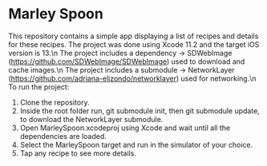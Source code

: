 # Marley Spoon

This repository contains a simple app displaying a list of recipes and details for these recipes.
The project was done using Xcode 11.2 and the target iOS version is 13.\n
The project includes a dependency -> SDWebImage (https://github.com/SDWebImage/SDWebImage) used to download and cache images.\n
The project includes a submodule -> NetworkLayer (https://github.com/adriana-elizondo/networklayer) used for networking.\n
To run the project:

1. Clone the repository.
2. Inside the root folder run, git submodule init, then git submodule update, to download the NetworkLayer submodule.
3. Open MarleySpoon.xcodeproj using Xcode and wait until all the dependencies are loaded.
4. Select the MarleySpoon target and run in the simulator of your choice.
5. Tap any recipe to see more details.

